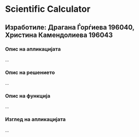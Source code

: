 # Scientific Calculator 
## Изработиле: Драгана Ѓорѓиева 196040, Христина Камендолиева 196043

### Опис на апликацијата
...
### Опис на решението
...
### Опис на функција
...
### Изглед на апликацијата
...
